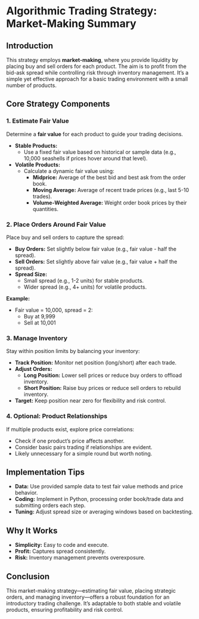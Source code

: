 # Algorithmic Trading Strategy: Market-Making Summary

## Introduction
This strategy employs **market-making**, where you provide liquidity by placing buy and sell orders for each product. The aim is to profit from the bid-ask spread while controlling risk through inventory management. It’s a simple yet effective approach for a basic trading environment with a small number of products.

## Core Strategy Components

### 1. Estimate Fair Value
Determine a **fair value** for each product to guide your trading decisions.

- **Stable Products:**
  - Use a fixed fair value based on historical or sample data (e.g., 10,000 seashells if prices hover around that level).
- **Volatile Products:**
  - Calculate a dynamic fair value using:
    - **Midprice:** Average of the best bid and best ask from the order book.
    - **Moving Average:** Average of recent trade prices (e.g., last 5-10 trades).
    - **Volume-Weighted Average:** Weight order book prices by their quantities.

### 2. Place Orders Around Fair Value
Place buy and sell orders to capture the spread:

- **Buy Orders:** Set slightly below fair value (e.g., fair value - half the spread).
- **Sell Orders:** Set slightly above fair value (e.g., fair value + half the spread).
- **Spread Size:**
  - Small spread (e.g., 1-2 units) for stable products.
  - Wider spread (e.g., 4+ units) for volatile products.

**Example:**
- Fair value = 10,000, spread = 2:
  - Buy at 9,999
  - Sell at 10,001

### 3. Manage Inventory
Stay within position limits by balancing your inventory:

- **Track Position:** Monitor net position (long/short) after each trade.
- **Adjust Orders:**
  - **Long Position:** Lower sell prices or reduce buy orders to offload inventory.
  - **Short Position:** Raise buy prices or reduce sell orders to rebuild inventory.
- **Target:** Keep position near zero for flexibility and risk control.

### 4. Optional: Product Relationships
If multiple products exist, explore price correlations:

- Check if one product’s price affects another.
- Consider basic pairs trading if relationships are evident.
- Likely unnecessary for a simple round but worth noting.

## Implementation Tips
- **Data:** Use provided sample data to test fair value methods and price behavior.
- **Coding:** Implement in Python, processing order book/trade data and submitting orders each step.
- **Tuning:** Adjust spread size or averaging windows based on backtesting.

## Why It Works
- **Simplicity:** Easy to code and execute.
- **Profit:** Captures spread consistently.
- **Risk:** Inventory management prevents overexposure.

## Conclusion
This market-making strategy—estimating fair value, placing strategic orders, and managing inventory—offers a robust foundation for an introductory trading challenge. It’s adaptable to both stable and volatile products, ensuring profitability and risk control.